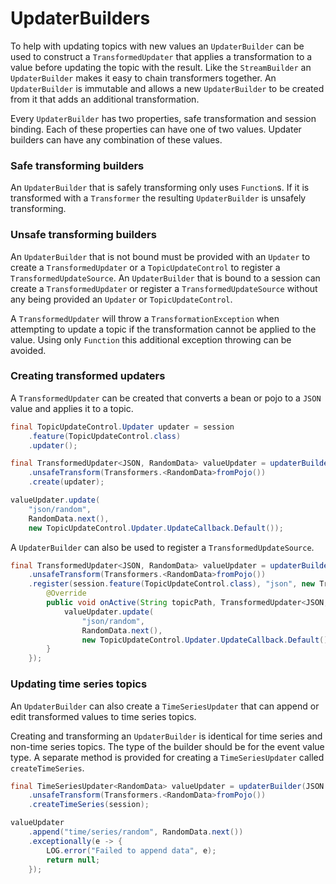 
# UpdaterBuilders

To help with updating topics with new values an `UpdaterBuilder` can be used to construct a `TransformedUpdater` that
applies a transformation to a value before updating the topic with the result. Like the `StreamBuilder` an
`UpdaterBuilder` makes it easy to chain transformers together. An `UpdaterBuilder` is immutable and allows a new
`UpdaterBuilder` to be created from it that adds an additional transformation.

Every `UpdaterBuilder` has two properties, safe transformation and session binding. Each of these properties can have
one of two values. Updater builders can have any combination of these values.

### Safe transforming builders

An `UpdaterBuilder` that is safely transforming only uses `Function`s. If it is transformed with a `Transformer` the
resulting `UpdaterBuilder` is unsafely transforming.

### Unsafe transforming builders

An `UpdaterBuilder` that is not bound must be provided with an `Updater` to create a `TransformedUpdater` or a
`TopicUpdateControl` to register a `TransformedUpdateSource`. An `UpdaterBuilder` that is bound to a session can create
a `TransformedUpdater` or register a `TransformedUpdateSource` without any being provided  an `Updater` or
`TopicUpdateControl`.

A `TransformedUpdater` will throw a `TransformationException` when attempting to update a topic if the transformation
cannot be applied to the value. Using only `Function` this additional exception throwing can be avoided.

### Creating transformed updaters

A `TransformedUpdater` can be created that converts a bean or pojo to a `JSON` value and applies it to a topic.  

```java
final TopicUpdateControl.Updater updater = session
    .feature(TopicUpdateControl.class)
    .updater();

final TransformedUpdater<JSON, RandomData> valueUpdater = updaterBuilder(JSON.class)
    .unsafeTransform(Transformers.<RandomData>fromPojo())
    .create(updater);

valueUpdater.update(
    "json/random",
    RandomData.next(),
    new TopicUpdateControl.Updater.UpdateCallback.Default());
```

A `UpdaterBuilder` can also be used to register a `TransformedUpdateSource`.

```java
final TransformedUpdater<JSON, RandomData> valueUpdater = updaterBuilder(JSON.class)
    .unsafeTransform(Transformers.<RandomData>fromPojo())
    .register(session.feature(TopicUpdateControl.class), "json", new TransformedUpdateSource.Default<JSON, RandomData>() {
        @Override
        public void onActive(String topicPath, TransformedUpdater<JSON, RandomData> valueUpdater) {
            valueUpdater.update(
                "json/random",
                RandomData.next(),
                new TopicUpdateControl.Updater.UpdateCallback.Default());
        }
    });
```

### Updating time series topics

An `UpdaterBuilder` can also create a `TimeSeriesUpdater` that can append or edit transformed values to time series
topics.

Creating and transforming an `UpdaterBuilder` is identical for time series and non-time series topics.
The type of the builder should be for the event value type.
A separate method is provided for creating a `TimeSeriesUpdater` called `createTimeSeries`.

```java
final TimeSeriesUpdater<RandomData> valueUpdater = updaterBuilder(JSON.class)
    .unsafeTransform(Transformers.<RandomData>fromPojo())
    .createTimeSeries(session);

valueUpdater
    .append("time/series/random", RandomData.next())
    .exceptionally(e -> {
        LOG.error("Failed to append data", e);
        return null;
    });
```
